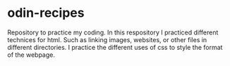 # odin-recipes

Repository to practice my coding. In this respository I practiced different technices for html. Such as linking images, websites, or other files in different directories. I practice the different uses of css to style the format of the webpage.
